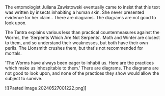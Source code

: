 The entomologist Juliana Zawistowski eventually came to insist that this text was written by insects inhabiting a human skin. She never presented evidence for her claim.. There are diagrams. The diagrams are not good to look upon.

The Tantra explains various less than practical countermeasures against the Worms, the 'Serpents Which Are Not Serpents'. Moth and Winter are closest to them, and so understand their weaknesses, but both have their own perils. The Lionsmith crushes them, but that's not recommended for mortals.

'The Worms have always been eager to inhabit us. Here are the practices which make us inhospitable to them.' There are diagrams. The diagrams are not good to look upon, and none of the practices they show would allow the subject to survive.

![[Pasted image 20240527001222.png]]